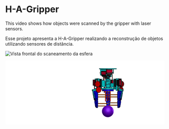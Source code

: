 # H-A-Gripper
This video shows how objects were scanned by the gripper with laser sensors.

Esse projeto apresenta a H-A-Gripper realizando a reconstrução de objetos utilizando sensores de distância.

![Vista frontal do scaneamento da esfera](https://github.com/jonathashmp/H-A-Gripper/blob/main/front_video_gif.gif)

![Vista superior do scaneamento da esfera](https://github.com/jonathashmp/H-A-Gripper/blob/main/top_video.gif)

